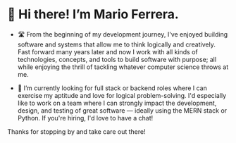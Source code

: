 # 👋 Hi there! I’m Mario Ferrera.

- 🛣️ From the beginning of my development journey, I've enjoyed building software and systems that allow me to think logically and creatively. Fast forward many years later and now I work with all kinds of technologies, concepts, and tools to build software with purpose; all while enjoying the thrill of tackling whatever computer science throws at me.

- 🌱 I’m currently looking for full stack or backend roles where I can exercise my aptitude and love for logical problem-solving. I'd especially like to work on a team where I can strongly impact the development, design, and testing of great software — ideally using the MERN stack or Python. If you're hiring, I'd love to have a chat!

Thanks for stopping by and take care out there!
